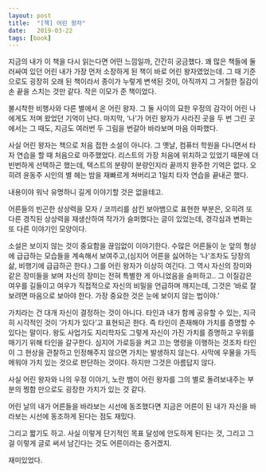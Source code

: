 ```yaml
---
layout: post
title:  "[책] 어린 왕자"
date:   2019-03-22
tags: [book]
---
```


지금의 내가 이 책을 다시 읽는다면 어떤 느낌일까, 간간히 궁금했다. 꽤 많은 책들에 둘러싸여 있던 어린 내가 가장 먼저 소장하게 된 책이 바로 어린 왕자였었는데. 그 때 기준으로도 굉장히 오래 된 책이라서 종이가 누렇게 변색된 것이, 아직까지 그 거칠한 질감이 손 끝을 스치는 것만 같다. 작은 이모가 준 책이었다.

불시착한 비행사와 다른 별에서 온 어린 왕자. 그 둘 사이의 묘한 우정의 감각이 어린 나에게도 저며 왔었던 기억이 난다. 마지막, ‘나’가 어린 왕자가 사라진 곳을 두 번 그린 곳에서는 그 때도, 지금도 여러번 두 그림을 번갈아 바라보며 마음 아파했다.

사실 어린 왕자는 책으로 처음 접한 소설이 아니다. 그 옛날, 컴퓨터 학원을 다니면서 타자 연습을 할 때 처음으로 마주했었다. 리스트의 가장 처음에 위치하고 있었기 때문에 더 빈번하게 선택하곤 했는데, 텍스트의 분량이 분량인지라 끝까지 완주한 기억은 없다. 오히려 윤동주 시인의 별 헤는 밤을 재빠르게 쳐버리고 1일치 타자 연습을 끝내곤 했다.

내용이야 워낙 유명하니 길게 이야기할 것은 없을테고.

어른들의 빈곤한 상상력을 모자 / 코끼리를 삼킨 보아뱀으로 표현한 부분은, 오히려 또 다른 경직된 상상력을 재생산하여 작가가 슬퍼했다는 글이 있었는데, 경각심과 변화는 또 다른 이야기인 모양이다.

소설은 보이지 않는 것이 중요함을 끊임없이 이야기한다. 수많은 어른들이 눈 앞의 형상에 급급하는 모습들을 계속해서 보여주고,(심지어 어른을 싫어하는 ‘나’조차도 당장의 삶, 비행기에 급급하곤 한다.) 그를 어린 왕자가 이상히 여긴다. 그 역시 자신의 장미와 같은 장미들을 보며 자신의 장미는 전혀 특별한 게 아니었음을 슬퍼하고.. 그 이질감은 여우를 길들이고 여우가 직접적으로 자신의 비밀을 언급하며 깨지는데, 그것은 ‘바로 잘 보려면 마음으로 보아야 한다. 가장 중요한 것은 눈에 보이지 않는 법이야.’

가치라는 건 대개 자신이 결정하는 것이 아니다. 타인과 내가 함께 공유할 수 있는, 지극히 시각적인 것이 ‘가치가 있다’고 표현되곤 한다. 즉 타인이 존재해야 가치를 증명할 수 있다는 말이다. 왕도 사업가도 지리학자도 그렇게 자신이 가진 가치를 증명하고 우위를 매기기 위해 타인을 갈구한다. 심지어 가로등을 켜고 끄는 명령을 이행하는 것조차 타인이 그 현상을 관찰하고 인정해주지 않으면 가치는 발생하지 않는다. 사막에 우물을 가득 메워야 가치 있는 것으로 판단하는 것이다. 하지만 그것은 아름답지 않다.

사실 어린 왕자와 나의 우정 이야기, 노란 뱀이 어린 왕자를 그의 별로 돌려보내주는 부분의 찡함 만으로도 굉장한 가치가 있는 것 같다.

어린 날의 내가 어른들을 바라보는 시선에 동조했다면 지금은 어른이 된 내가 자신을 바라보는 시선에 동조하게 된다는 점도 재밌다.

그리고 짧기도 하고. 사실 이렇게 단기적인 목표 달성에 안도하게 된다는 것, 그리고 그걸 이렇게 글로 써서 남긴다는 것도 어른이라는 증거겠지.

재미있었다.